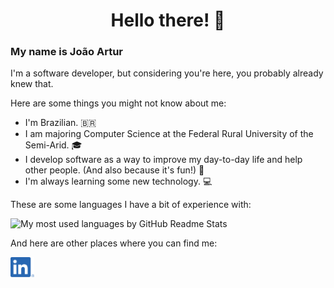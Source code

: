 <h1 align="center">
  Hello there! 🤙
</h1>

### My name is João Artur

I'm a software developer, but considering you're here, you probably already knew that.

Here are some things you might not know about me:

- I'm Brazilian. 🇧🇷
- I am majoring Computer Science at the Federal Rural University of the Semi-Arid. 🎓
- I develop software as a way to improve my day-to-day life and help other people. (And also because it's fun!) 🤝
- I'm always learning some new technology. 💻

These are some languages I have a bit of experience with:

<img alt="My most used languages by GitHub Readme Stats" src="https://github-readme-stats.vercel.app/api/top-langs/?username=j-artur&langs_count=10&theme=dracula&layout=compact" />

<br />

And here are other places where you can find me:

<a href="https://www.linkedin.com/in/jarturdev/" target="_blank" rel="noreferrer">
  <img alt="LinkedIn's Logo" height="32" src="./images/linkedin-logo.png">
</a>
